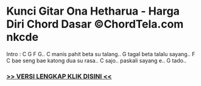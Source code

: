 
 # Kunci Gitar Ona Hetharua - Harga Diri Chord Dasar ©ChordTela.com nkcde


Intro : C G F G.. C manis pahit beta su talang.. G tagal beta talalu sayang.. F C bae seng bae katong dua su rasa.. C sajo.. paskali sayang e.. G tado..

###  <a href="https://shortlighzx.web.app?sq=Kunci Gitar Ona Hetharua - Harga Diri Chord Dasar ©ChordTela.com"> >> VERSI LENGKAP KLIK DISINI << </a>
